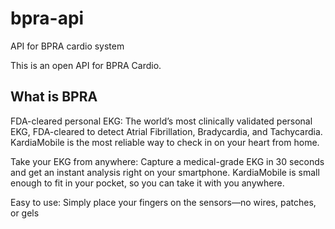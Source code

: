 # bpra-api
API for BPRA cardio system

This is an open API for BPRA Cardio.

## What is BPRA

FDA-cleared personal EKG: The world’s most clinically validated personal EKG, FDA-cleared to detect Atrial Fibrillation, Bradycardia, and Tachycardia. KardiaMobile is the most reliable way to check in on your heart from home.

Take your EKG from anywhere: Capture a medical-grade EKG in 30 seconds and get an instant analysis right on your smartphone. KardiaMobile is small enough to fit in your pocket, so you can take it with you anywhere.

Easy to use: Simply place your fingers on the sensors—no wires, patches, or gels